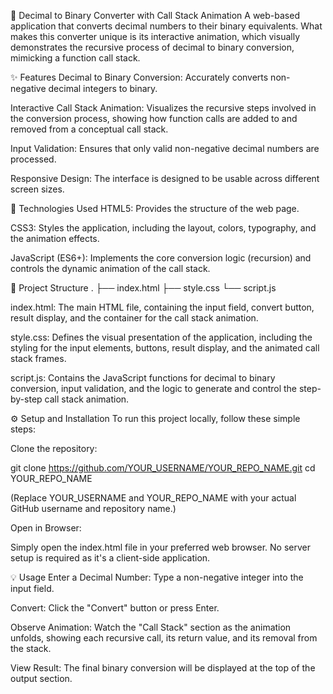 🔢 Decimal to Binary Converter with Call Stack Animation
A web-based application that converts decimal numbers to their binary equivalents. What makes this converter unique is its interactive animation, which visually demonstrates the recursive process of decimal to binary conversion, mimicking a function call stack.

✨ Features
Decimal to Binary Conversion: Accurately converts non-negative decimal integers to binary.

Interactive Call Stack Animation: Visualizes the recursive steps involved in the conversion process, showing how function calls are added to and removed from a conceptual call stack.

Input Validation: Ensures that only valid non-negative decimal numbers are processed.

Responsive Design: The interface is designed to be usable across different screen sizes.

🚀 Technologies Used
HTML5: Provides the structure of the web page.

CSS3: Styles the application, including the layout, colors, typography, and the animation effects.

JavaScript (ES6+): Implements the core conversion logic (recursion) and controls the dynamic animation of the call stack.

📁 Project Structure
.
├── index.html
├── style.css
└── script.js

index.html: The main HTML file, containing the input field, convert button, result display, and the container for the call stack animation.

style.css: Defines the visual presentation of the application, including the styling for the input elements, buttons, result display, and the animated call stack frames.

script.js: Contains the JavaScript functions for decimal to binary conversion, input validation, and the logic to generate and control the step-by-step call stack animation.

⚙️ Setup and Installation
To run this project locally, follow these simple steps:

Clone the repository:

git clone https://github.com/YOUR_USERNAME/YOUR_REPO_NAME.git
cd YOUR_REPO_NAME

(Replace YOUR_USERNAME and YOUR_REPO_NAME with your actual GitHub username and repository name.)

Open in Browser:

Simply open the index.html file in your preferred web browser. No server setup is required as it's a client-side application.

💡 Usage
Enter a Decimal Number: Type a non-negative integer into the input field.

Convert: Click the "Convert" button or press Enter.

Observe Animation: Watch the "Call Stack" section as the animation unfolds, showing each recursive call, its return value, and its removal from the stack.

View Result: The final binary conversion will be displayed at the top of the output section.
